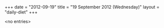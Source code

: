+++
date = "2012-09-19"
title = "19 September 2012 (Wednesday)"
layout = "daily-diet"
+++


\<no entries\>

